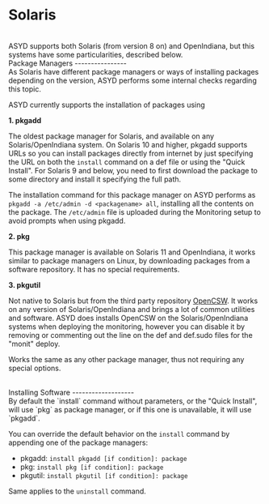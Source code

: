 Solaris
=======
<br/>
ASYD supports both Solaris (from version 8 on) and OpenIndiana, but this systems have
some particularities, described below.

<br/>
Package Managers
----------------
<br/>
As Solaris have different package managers or ways of installing packages depending on the
version, ASYD performs some internal checks regarding this topic.

ASYD currently supports the installation of packages using

**1. pkgadd**

The oldest package manager for Solaris, and available on any Solaris/OpenIndiana system.
On Solaris 10 and higher, pkgadd supports URLs so you can install packages directly from
internet by just specifying the URL on both the `install` command on a def file or using the
"Quick Install". For Solaris 9 and below, you need to first download the package to some
directory and install it specifying the full path.

The installation command for this package manager on ASYD performs as
`pkgadd -a /etc/admin -d <packagename> all`, installing all the contents on the package.
The `/etc/admin` file is uploaded during the Monitoring setup to avoid prompts when using pkgadd.

**2. pkg**

This package manager is available on Solaris 11 and OpenIndiana, it works similar to
package managers on Linux, by downloading packages from a software repository. It has
no special requirements.

**3. pkgutil**

Not native to Solaris but from the third party repository [OpenCSW](http://www.opencsw.org).
It works on any version of Solaris/OpenIndiana and brings a lot of common utilities and
software. ASYD does installs OpenCSW on the Solaris/OpenIndiana systems when deploying
the monitoring, however you can disable it by removing or commenting out the line on the
def and def.sudo files for the "monit" deploy.

Works the same as any other package manager, thus not requiring any special options.

<br/>
Installing Software
-------------------
<br/>
By default the `install` command without parameters, or the "Quick Install", will use
`pkg` as package manager, or if this one is unavailable, it will use `pkgadd`.

You can override the default behavior on the `install` command by appending one of the
package managers:

  * pkgadd: `install pkgadd [if condition]: package`
  * pkg: `install pkg [if condition]: package`
  * pkgutil: `install pkgutil [if condition]: package`

Same applies to the `uninstall` command.
